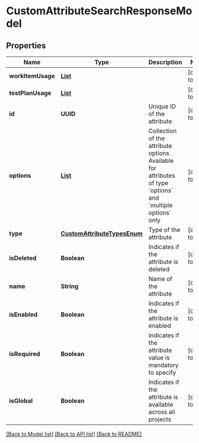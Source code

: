 # CustomAttributeSearchResponseModel
## Properties

| Name | Type | Description | Notes |
|------------ | ------------- | ------------- | -------------|
| **workItemUsage** | [**List**](ProjectShortestModel.md) |  | [default to null] |
| **testPlanUsage** | [**List**](ProjectShortestModel.md) |  | [default to null] |
| **id** | **UUID** | Unique ID of the attribute | [default to null] |
| **options** | [**List**](CustomAttributeOptionModel.md) | Collection of the attribute options   Available for attributes of type &#x60;options&#x60; and &#x60;multiple options&#x60; only | [default to null] |
| **type** | [**CustomAttributeTypesEnum**](CustomAttributeTypesEnum.md) | Type of the attribute | [default to null] |
| **isDeleted** | **Boolean** | Indicates if the attribute is deleted | [default to null] |
| **name** | **String** | Name of the attribute | [default to null] |
| **isEnabled** | **Boolean** | Indicates if the attribute is enabled | [default to null] |
| **isRequired** | **Boolean** | Indicates if the attribute value is mandatory to specify | [default to null] |
| **isGlobal** | **Boolean** | Indicates if the attribute is available across all projects | [default to null] |

[[Back to Model list]](../README.md#documentation-for-models) [[Back to API list]](../README.md#documentation-for-api-endpoints) [[Back to README]](../README.md)

